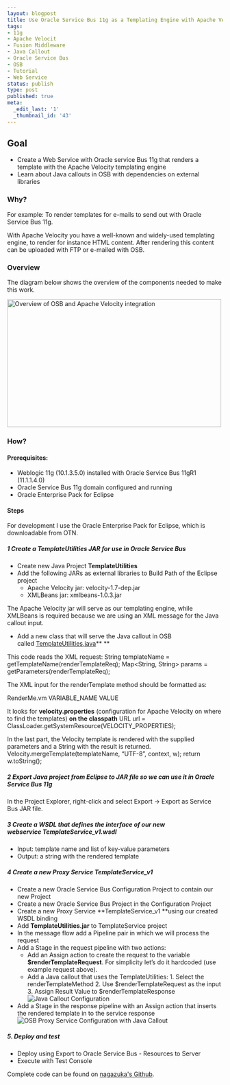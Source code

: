 ```yaml
---
layout: blogpost
title: Use Oracle Service Bus 11g as a Templating Engine with Apache Velocity
tags:
- 11g
- Apache Velocit
- Fusion Middleware
- Java Callout
- Oracle Service Bus
- OSB
- Tutorial
- Web Service
status: publish
type: post
published: true
meta:
  _edit_last: '1'
  _thumbnail_id: '43'
---
```

## Goal
* Create a Web Service with Oracle service Bus 11g that renders a template with the Apache Velocity templating engine
* Learn about Java callouts in OSB with dependencies on external libraries
  
### Why?

For example: To render templates for e-mails to send out with Oracle Service Bus 11g.

With Apache Velocity you have a well-known and widely-used templating engine, to render for instance HTML content. After rendering this content can be uploaded with FTP or e-mailed with OSB.
  
### Overview

The diagram below shows the overview of the components needed to make this work.

<a href="http://www.nagazuka.nl/wp-content/uploads/2011/07/tumblr_llfxfvretG1qa552a.png"><img class="size-full wp-image-43 alignnone" title="osb_velocity_overview" src="http://www.nagazuka.nl/wp-content/uploads/2011/07/tumblr_llfxfvretG1qa552a.png" alt="Overview of OSB and Apache Velocity integration" width="500" height="298" /></a>
  
### How?
  
#### Prerequisites:
* Weblogic 11g (10.1.3.5.0) installed with Oracle Service Bus 11gR1 (11.1.1.4.0)
* Oracle Service Bus 11g domain configured and running
* Oracle Enterprise Pack for Eclipse
  
#### Steps

For development I use the Oracle Enterprise Pack for Eclipse, which is downloadable from OTN.

##### 1 Create a TemplateUtilities JAR for use in Oracle Service Bus
* Create new Java Project **TemplateUtilities**
* Add the following JARs as external libraries to Build Path of the Eclipse project  
    * Apache Velocity jar: velocity-1.7-dep.jar
    * XMLBeans jar: xmlbeans-1.0.3.jar

The Apache Velocity jar will serve as our templating engine, while XMLBeans is required because we are using an XML message for the Java callout input.
* Add a new class that will serve the Java callout in OSB called <span><a title="TemplateUtilities.java" href="https://github.com/nagazuka/OSBWithVelocityTemplating/blob/master/TemplateUtilities/src/nl/nagazuka/service/example/template/TemplateUtilities.java" target="_blank">TemplateUtilities.java</a></span>**
**

This code reads the XML request:
    String templateName = getTemplateName(renderTemplateReq);
    Map<String, String> params = getParameters(renderTemplateReq);

The XML input for the renderTemplate method should be formatted as:

  <renderTemplate>
    <templateName>RenderMe.vm</templateName>
      <parameters>
        <parameter>
          <key>VARIABLE_NAME</key>
          <value>VALUE</value>
        </parameter>
      </parameters>
  </renderTemplate>

It looks for **velocity.properties** (configuration for Apache Velocity on where to find the templates) **on the classpath**
    URL url = ClassLoader.getSystemResource(VELOCITY_PROPERTIES);
  
In the last part, the Velocity template is rendered with the supplied parameters and a String with the result is returned.
    Velocity.mergeTemplate(templateName, “UTF-8”, context, w);
    return w.toString();
  
##### 2 Export Java project from Eclipse to JAR file so we can use it in Oracle Service Bus 11g

In the Project Explorer, right-click and select Export -> Export as Service Bus JAR file.
  
##### 3 Create a WSDL that defines the interface of our new webservice **TemplateService_v1.wsdl**

* Input: template name and list of key-value parameters
* Output: a string with the rendered template
  
##### 4 Create a new Proxy Service **TemplateService_v1**
*	Create a new Oracle Service Bus Configuration Project to contain our new Project
*	Create a new Oracle Service Bus Project in the Configuration Project
*	Create a new Proxy Service **TemplateService_v1 **using our created WSDL binding
*	Add **TemplateUtilities.jar** to TemplateService project
*	In the message flow add a Pipeline pair in which we will process the request
* Add a Stage in the request pipeline with two actions:
    *	Add an Assign action to create the request to the variable **$renderTemplateRequest**. For simplicity let’s do it hardcoded (use example request above).
    *	Add a Java callout that uses the TemplateUtilities:
        1. Select the renderTemplateMethod 
        2. Use $renderTemplateRequest as the input
        3. Assign Result Value to $renderTemplateResponse
![Java Callout Configuration](http://www.nagazuka.nl/wp-content/uploads/2011/07/tumblr_llfxrcRrxo1qa552a.png)
*	Add a Stage in the response pipeline with an Assign action that inserts the rendered template in to the service response
![OSB Proxy Service Configuration with Java Callout](http://www.nagazuka.nl/wp-content/uploads/2011/07/tumblr_llfxpawFfc1qa552a.png)

##### 5. Deploy and test 
* Deploy using Export to Oracle Service Bus - Resources to Server
* Execute with Test Console

Complete code can be found on [nagazuka's Github](https://github.com/nagazuka/OSBWithVelocityTemplating/).
